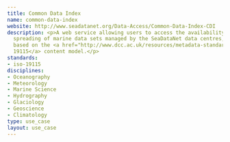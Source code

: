 ```yaml
---
title: Common Data Index
name: common-data-index
website: http://www.seadatanet.org/Data-Access/Common-Data-Index-CDI
description: <p>A web service allowing users to access the availability and geographical
  spreading of marine data sets managed by the SeaDataNet data centres, using metadata
  based on the <a href="http://www.dcc.ac.uk/resources/metadata-standards/iso-19115">ISO
  19115</a> content model.</p>
standards:
- iso-19115
disciplines:
- Oceanography
- Meteorology
- Marine Science
- Hydrography
- Glaciology
- Geoscience
- Climatology
type: use_case
layout: use_case
---
```


